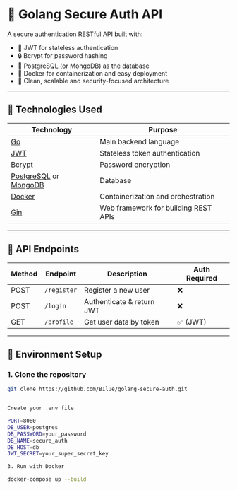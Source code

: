 # 🔐 Golang Secure Auth API

A secure authentication RESTful API built with:

- 🔑 JWT for stateless authentication
- 🔒 Bcrypt for password hashing
- 🐘 PostgreSQL (or MongoDB) as the database
- 🐳 Docker for containerization and easy deployment
- 🧼 Clean, scalable and security-focused architecture

---

## 🚀 Technologies Used

| Technology     | Purpose                                |
|----------------|-----------------------------------------|
| [Go](https://golang.org) | Main backend language              |
| [JWT](https://jwt.io)   | Stateless token authentication     |
| [Bcrypt](https://pkg.go.dev/golang.org/x/crypto/bcrypt) | Password encryption |
| [PostgreSQL](https://www.postgresql.org/) or [MongoDB](https://www.mongodb.com/) | Database |
| [Docker](https://www.docker.com/) | Containerization and orchestration |
| [Gin](https://github.com/gin-gonic/gin) | Web framework for building REST APIs |

---

## 🧪 API Endpoints

| Method | Endpoint     | Description                  | Auth Required |
|--------|--------------|------------------------------|----------------|
| POST   | `/register`  | Register a new user          | ❌              |
| POST   | `/login`     | Authenticate & return JWT    | ❌              |
| GET    | `/profile`   | Get user data by token       | ✅ (JWT)        |

---

## 🔧 Environment Setup

### 1. Clone the repository

```bash
git clone https://github.com/B1lue/golang-secure-auth.git


Create your .env file

PORT=8080
DB_USER=postgres
DB_PASSWORD=your_password
DB_NAME=secure_auth
DB_HOST=db
JWT_SECRET=your_super_secret_key

3. Run with Docker

docker-compose up --build


